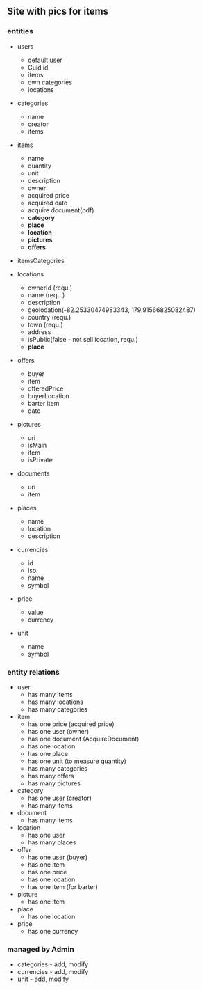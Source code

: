 ## **Site with pics for items**

### **entities**
- users
    - default user
    - Guid id
    - items
    - own categories
    - locations

- categories
    - name
    - creator
    - items
- items
    - name
    - quantity
    - unit
    - description
    - owner
    - acquired price
    - acquired date
    - acquire document(pdf)
    - **category**
    - **place**
    - **location**
    - **pictures**
    - **offers**

- itemsCategories


- locations
    - ownerId (requ.)
    - name (requ.)
    - description
    - geolocation(-82.25330474983343, 179.91566825082487)
    - country (requ.)
    - town (requ.)
    - address
    - isPublic(false - not sell location, requ.)
    - **place**

- offers
    - buyer
    - item
    - offeredPrice
    - buyerLocation
    - barter item
    - date

- pictures
    - uri
    - isMain
    - item
    - isPrivate

- documents
    - uri
    - item
- places
    - name
    - location
    - description
- currencies
    - id
    - iso
    - name
    - symbol

- price
    - value
    - currency

- unit
    - name
    - symbol

### entity relations 
- user 
    - has many items
    - has many locations
    - has many categories
- item
    - has one price (acquired price)
    - has one user (owner)
    - has one document (AcquireDocument)
    - has one location
    - has one place
    - has one unit (to measure quantity)
    - has many categories
    - has many offers
    - has many pictures
- category
    - has one user (creator)
    - has many items
- document
    - has many items
- location
    - has one user
    - has many places
- offer
    - has one user (buyer)
    - has one item
    - has one price
    - has one location
    - has one item (for barter)
- picture
    - has one item
- place
    - has one location
- price
    - has one currency

### managed by Admin
- categories - add, modify
- currencies - add, modify
- unit - add, modify
